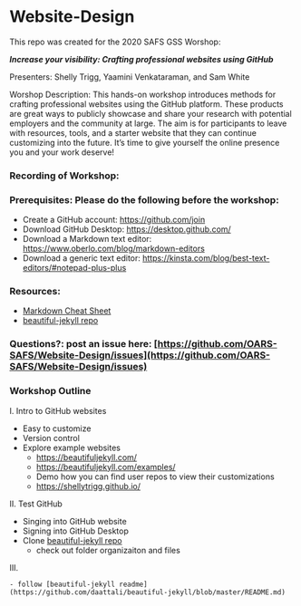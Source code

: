 # Website-Design

This repo was created for the 2020 SAFS GSS Worshop:

**_Increase your visibility: Crafting professional websites using GitHub_**

Presenters: Shelly Trigg, Yaamini Venkataraman, and Sam White

Worshop Description: This hands-on workshop introduces methods for crafting professional websites using the GitHub platform. These products are great ways to publicly showcase and share your research with potential employers and the community at large. The aim is for participants to leave with resources, tools, and a starter website that they can continue customizing into the future. It’s time to give yourself the online presence you and your work deserve!


### Recording of Workshop: []()

### Prerequisites: Please do the following before the workshop: 

- Create a GitHub account: https://github.com/join
- Download GitHub Desktop: https://desktop.github.com/
- Download a Markdown text editor: https://www.oberlo.com/blog/markdown-editors
- Download a generic text editor: https://kinsta.com/blog/best-text-editors/#notepad-plus-plus

### Resources:
- [Markdown Cheat Sheet](https://github.com/adam-p/markdown-here/wiki/Markdown-Cheatsheet)
- [beautiful-jekyll repo](https://github.com/daattali/beautiful-jekyll)

### Questions?: post an issue here: [https://github.com/OARS-SAFS/Website-Design/issues](https://github.com/OARS-SAFS/Website-Design/issues)

### Workshop Outline

I. Intro to GitHub websites
  - Easy to customize
  - Version control
  - Explore example websites 
    - https://beautifuljekyll.com/
    - https://beautifuljekyll.com/examples/
    - Demo how you can find user repos to view their customizations
    - https://shellytrigg.github.io/
    
II. Test GitHub
  - Singing into GitHub website
  - Signing into GitHub Desktop
  - Clone [beautiful-jekyll repo](https://github.com/daattali/beautiful-jekyll)
    - check out folder organizaiton and files
    
III. 
  
  
  
    - follow [beautiful-jekyll readme](https://github.com/daattali/beautiful-jekyll/blob/master/README.md)
